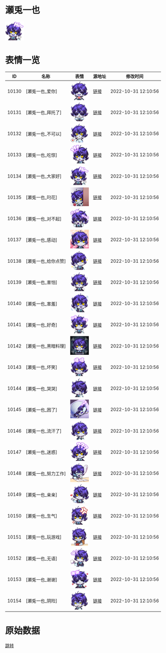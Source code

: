 # 瀬兎一也

<img src="./cover.png" height="60" alt="cover" />

# 表情一览

|ID|名称|表情|源地址|修改时间|
|----|----|----|----|----|
|10130|[瀬兎一也_爱你]|<img src="./pic/010130_%5B瀬兎一也_爱你%5D.png" height="60" alt="爱你"/>|[链接](http://i0.hdslb.com/bfs/emote/4b217912e93214b6ff646e59918d2cbb0488b43d.png)|2022-10-31 12:10:56|
|10131|[瀬兎一也_拜托了]|<img src="./pic/010131_%5B瀬兎一也_拜托了%5D.png" height="60" alt="拜托了"/>|[链接](http://i0.hdslb.com/bfs/emote/21f9eda419518b7b3ac46962277e5f5a017c6b92.png)|2022-10-31 12:10:56|
|10132|[瀬兎一也_不可以]|<img src="./pic/010132_%5B瀬兎一也_不可以%5D.png" height="60" alt="不可以"/>|[链接](http://i0.hdslb.com/bfs/emote/854c365d7dfb1aa76c2436cf6dcb0c5d8637268d.png)|2022-10-31 12:10:56|
|10133|[瀬兎一也_吃惊]|<img src="./pic/010133_%5B瀬兎一也_吃惊%5D.png" height="60" alt="吃惊"/>|[链接](http://i0.hdslb.com/bfs/emote/c1f18e701621ab51d7dc61e8de0e0849fb44c854.png)|2022-10-31 12:10:56|
|10134|[瀬兎一也_大家好]|<img src="./pic/010134_%5B瀬兎一也_大家好%5D.png" height="60" alt="大家好"/>|[链接](http://i0.hdslb.com/bfs/emote/61003ea921d9f6cd1c0cd4a82d47e9c0c69e2a5c.png)|2022-10-31 12:10:56|
|10135|[瀬兎一也_叼花]|<img src="./pic/010135_%5B瀬兎一也_叼花%5D.png" height="60" alt="叼花"/>|[链接](http://i0.hdslb.com/bfs/emote/1d2d6ba4caa79803d875d86f42f087b4bcb83114.png)|2022-10-31 12:10:56|
|10136|[瀬兎一也_对不起]|<img src="./pic/010136_%5B瀬兎一也_对不起%5D.png" height="60" alt="对不起"/>|[链接](http://i0.hdslb.com/bfs/emote/76838258d42cd6ce19070986303426eb5a6ffbcd.png)|2022-10-31 12:10:56|
|10137|[瀬兎一也_感动]|<img src="./pic/010137_%5B瀬兎一也_感动%5D.png" height="60" alt="感动"/>|[链接](http://i0.hdslb.com/bfs/emote/7475dd97af6ef4cd87abf6a9de981fb8fb7e19f5.png)|2022-10-31 12:10:56|
|10138|[瀬兎一也_给你点赞]|<img src="./pic/010138_%5B瀬兎一也_给你点赞%5D.png" height="60" alt="给你点赞"/>|[链接](http://i0.hdslb.com/bfs/emote/8c8fc69204ef2211ea823afd47c0fb72d7e30514.png)|2022-10-31 12:10:56|
|10139|[瀬兎一也_害怕]|<img src="./pic/010139_%5B瀬兎一也_害怕%5D.png" height="60" alt="害怕"/>|[链接](http://i0.hdslb.com/bfs/emote/ca3bcf58b644970546e8af6e44fce2c2ab8e297b.png)|2022-10-31 12:10:56|
|10140|[瀬兎一也_害羞]|<img src="./pic/010140_%5B瀬兎一也_害羞%5D.png" height="60" alt="害羞"/>|[链接](http://i0.hdslb.com/bfs/emote/3758b91c5cbd6e870c1cc2b7a0005280dc915764.png)|2022-10-31 12:10:56|
|10141|[瀬兎一也_好奇]|<img src="./pic/010141_%5B瀬兎一也_好奇%5D.png" height="60" alt="好奇"/>|[链接](http://i0.hdslb.com/bfs/emote/5114074c28a0d163bea7c1bf938b1d2fc7291778.png)|2022-10-31 12:10:56|
|10142|[瀬兎一也_黑暗料理]|<img src="./pic/010142_%5B瀬兎一也_黑暗料理%5D.png" height="60" alt="黑暗料理"/>|[链接](http://i0.hdslb.com/bfs/emote/3dc3fa27a26702992dfe83dfded5d9a8b8e81b98.png)|2022-10-31 12:10:56|
|10143|[瀬兎一也_坏笑]|<img src="./pic/010143_%5B瀬兎一也_坏笑%5D.png" height="60" alt="坏笑"/>|[链接](http://i0.hdslb.com/bfs/emote/bc63240c5cc0a1e2682bbc36f7e0d6623d189588.png)|2022-10-31 12:10:56|
|10144|[瀬兎一也_哭哭]|<img src="./pic/010144_%5B瀬兎一也_哭哭%5D.png" height="60" alt="哭哭"/>|[链接](http://i0.hdslb.com/bfs/emote/927f4598cae484ca744ebb22a4fd656d3f3f68ea.png)|2022-10-31 12:10:56|
|10145|[瀬兎一也_困了]|<img src="./pic/010145_%5B瀬兎一也_困了%5D.png" height="60" alt="困了"/>|[链接](http://i0.hdslb.com/bfs/emote/3b3381ee459bd8c2e36c4ec279d2335f3e5e14e3.png)|2022-10-31 12:10:56|
|10146|[瀬兎一也_流汗了]|<img src="./pic/010146_%5B瀬兎一也_流汗了%5D.png" height="60" alt="流汗了"/>|[链接](http://i0.hdslb.com/bfs/emote/c4e60dc006b43b322ab190ff47d2c6626ddc804f.png)|2022-10-31 12:10:56|
|10147|[瀬兎一也_迷惑]|<img src="./pic/010147_%5B瀬兎一也_迷惑%5D.png" height="60" alt="迷惑"/>|[链接](http://i0.hdslb.com/bfs/emote/2ca7226403cf14c95a4b8f20851c13335ce7d5a8.png)|2022-10-31 12:10:56|
|10148|[瀬兎一也_努力工作]|<img src="./pic/010148_%5B瀬兎一也_努力工作%5D.png" height="60" alt="努力工作"/>|[链接](http://i0.hdslb.com/bfs/emote/565207cdd82a0ee7255386caffcd755060a840b7.png)|2022-10-31 12:10:56|
|10149|[瀬兎一也_亲亲]|<img src="./pic/010149_%5B瀬兎一也_亲亲%5D.png" height="60" alt="亲亲"/>|[链接](http://i0.hdslb.com/bfs/emote/09ac055ff8b6e39332110b9032fbe6eb123e98b3.png)|2022-10-31 12:10:56|
|10150|[瀬兎一也_生气]|<img src="./pic/010150_%5B瀬兎一也_生气%5D.png" height="60" alt="生气"/>|[链接](http://i0.hdslb.com/bfs/emote/5e9df5b57244b8c4f5f274cb9ba210def3843df5.png)|2022-10-31 12:10:56|
|10151|[瀬兎一也_玩游戏]|<img src="./pic/010151_%5B瀬兎一也_玩游戏%5D.png" height="60" alt="玩游戏"/>|[链接](http://i0.hdslb.com/bfs/emote/69079f2f5b5a5cbd15c2b110f4624c32ce46bff3.png)|2022-10-31 12:10:56|
|10152|[瀬兎一也_无语]|<img src="./pic/010152_%5B瀬兎一也_无语%5D.png" height="60" alt="无语"/>|[链接](http://i0.hdslb.com/bfs/emote/e2dd6a21d29f4e3045e6f21ce4d47afbc1810930.png)|2022-10-31 12:10:56|
|10153|[瀬兎一也_谢谢]|<img src="./pic/010153_%5B瀬兎一也_谢谢%5D.png" height="60" alt="谢谢"/>|[链接](http://i0.hdslb.com/bfs/emote/55e9415ec6d6b350f0abe949c09b09b5a0d72555.png)|2022-10-31 12:10:56|
|10154|[瀬兎一也_阴险]|<img src="./pic/010154_%5B瀬兎一也_阴险%5D.png" height="60" alt="阴险"/>|[链接](http://i0.hdslb.com/bfs/emote/7104b69b22d59a5463c5c15e580b8c67993f2131.png)|2022-10-31 12:10:56|

# 原始数据

[跳转](./raw.json)

